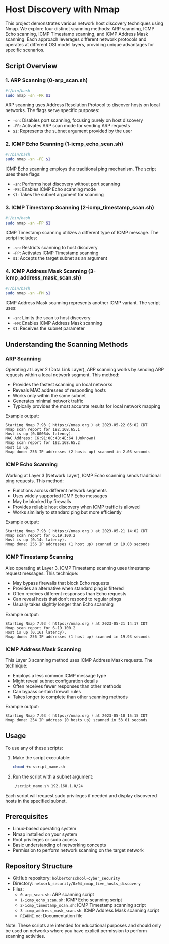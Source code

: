 # Host Discovery with Nmap

This project demonstrates various network host discovery techniques using Nmap. We explore four distinct scanning methods: ARP scanning, ICMP Echo scanning, ICMP Timestamp scanning, and ICMP Address Mask scanning. Each approach leverages different network protocols and operates at different OSI model layers, providing unique advantages for specific scenarios.

## Script Overview

### 1. ARP Scanning (0-arp_scan.sh)
```bash
#!/bin/bash
sudo nmap -sn -PR $1
```

ARP scanning uses Address Resolution Protocol to discover hosts on local networks. The flags serve specific purposes:
- `-sn`: Disables port scanning, focusing purely on host discovery
- `-PR`: Activates ARP scan mode for sending ARP requests
- `$1`: Represents the subnet argument provided by the user

### 2. ICMP Echo Scanning (1-icmp_echo_scan.sh)
```bash
#!/bin/bash
sudo nmap -sn -PE $1
```

ICMP Echo scanning employs the traditional ping mechanism. The script uses these flags:
- `-sn`: Performs host discovery without port scanning
- `-PE`: Enables ICMP Echo scanning mode
- `$1`: Takes the subnet argument for scanning

### 3. ICMP Timestamp Scanning (2-icmp_timestamp_scan.sh)
```bash
#!/bin/bash
sudo nmap -sn -PP $1
```

ICMP Timestamp scanning utilizes a different type of ICMP message. The script includes:
- `-sn`: Restricts scanning to host discovery
- `-PP`: Activates ICMP Timestamp scanning
- `$1`: Accepts the target subnet as an argument

### 4. ICMP Address Mask Scanning (3-icmp_address_mask_scan.sh)
```bash
#!/bin/bash
sudo nmap -sn -PM $1
```

ICMP Address Mask scanning represents another ICMP variant. The script uses:
- `-sn`: Limits the scan to host discovery
- `-PM`: Enables ICMP Address Mask scanning
- `$1`: Receives the subnet parameter

## Understanding the Scanning Methods

### ARP Scanning
Operating at Layer 2 (Data Link Layer), ARP scanning works by sending ARP requests within a local network segment. This method:
- Provides the fastest scanning on local networks
- Reveals MAC addresses of responding hosts
- Works only within the same subnet
- Generates minimal network traffic
- Typically provides the most accurate results for local network mapping

Example output:
```
Starting Nmap 7.93 ( https://nmap.org ) at 2023-05-22 05:02 CDT
Nmap scan report for 192.168.65.1
Host is up (0.00064s latency).
MAC Address: C6:91:0C:4B:4E:64 (Unknown)
Nmap scan report for 192.168.65.2
Host is up.
Nmap done: 256 IP addresses (2 hosts up) scanned in 2.03 seconds
```

### ICMP Echo Scanning
Working at Layer 3 (Network Layer), ICMP Echo scanning sends traditional ping requests. This method:
- Functions across different network segments
- Uses widely supported ICMP Echo messages
- May be blocked by firewalls
- Provides reliable host discovery when ICMP traffic is allowed
- Works similarly to standard ping but more efficiently

Example output:
```
Starting Nmap 7.93 ( https://nmap.org ) at 2023-05-21 14:02 CDT
Nmap scan report for 6.19.100.2
Host is up (0.14s latency).
Nmap done: 256 IP addresses (1 host up) scanned in 19.03 seconds
```

### ICMP Timestamp Scanning
Also operating at Layer 3, ICMP Timestamp scanning uses timestamp request messages. This technique:
- May bypass firewalls that block Echo requests
- Provides an alternative when standard ping is filtered
- Often receives different responses than Echo requests
- Can reveal hosts that don't respond to regular pings
- Usually takes slightly longer than Echo scanning

Example output:
```
Starting Nmap 7.93 ( https://nmap.org ) at 2023-05-21 14:17 CDT
Nmap scan report for 6.19.100.2
Host is up (0.16s latency).
Nmap done: 256 IP addresses (1 host up) scanned in 19.93 seconds
```

### ICMP Address Mask Scanning
This Layer 3 scanning method uses ICMP Address Mask requests. The technique:
- Employs a less common ICMP message type
- Might reveal subnet configuration details
- Often receives fewer responses than other methods
- Can bypass certain firewall rules
- Takes longer to complete than other scanning methods

Example output:
```
Starting Nmap 7.93 ( https://nmap.org ) at 2023-05-10 15:15 CDT
Nmap done: 254 IP address (0 hosts up) scanned in 53.01 seconds
```

## Usage

To use any of these scripts:

1. Make the script executable:
   ```bash
   chmod +x script_name.sh
   ```

2. Run the script with a subnet argument:
   ```bash
   ./script_name.sh 192.168.1.0/24
   ```

Each script will request sudo privileges if needed and display discovered hosts in the specified subnet.

## Prerequisites

- Linux-based operating system
- Nmap installed on your system
- Root privileges or sudo access
- Basic understanding of networking concepts
- Permission to perform network scanning on the target network

## Repository Structure

- GitHub repository: `holbertonschool-cyber_security`
- Directory: `network_security/0x04_nmap_live_hosts_discovery`
- Files:
  - `0-arp_scan.sh`: ARP scanning script
  - `1-icmp_echo_scan.sh`: ICMP Echo scanning script
  - `2-icmp_timestamp_scan.sh`: ICMP Timestamp scanning script
  - `3-icmp_address_mask_scan.sh`: ICMP Address Mask scanning script
  - `README.md`: Documentation file

Note: These scripts are intended for educational purposes and should only be used on networks where you have explicit permission to perform scanning activities.
